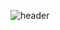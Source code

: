 ![header](https://capsule-render.vercel.app/api?type=waving&color=gradient&height=200&text=hhhhyelim&fontSize=50)
